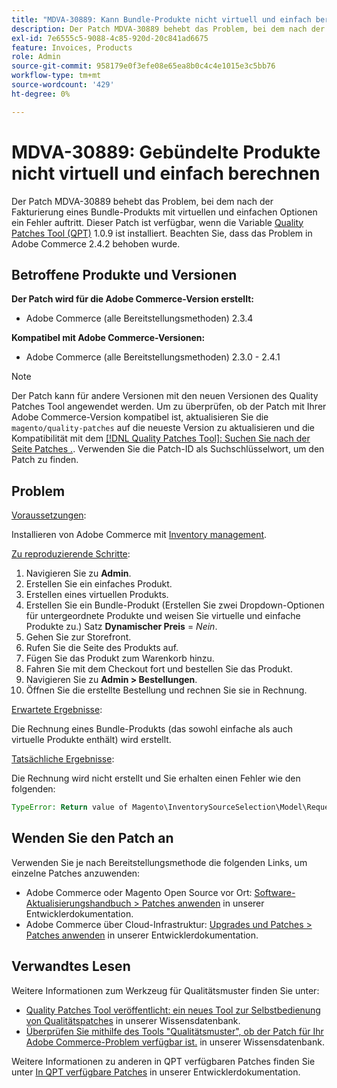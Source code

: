 ```yaml
---
title: "MDVA-30889: Kann Bundle-Produkte nicht virtuell und einfach berechnen"
description: Der Patch MDVA-30889 behebt das Problem, bei dem nach der Fakturierung eines Bundle-Produkts mit virtuellen und einfachen Optionen ein Fehler auftritt. Dieser Patch ist verfügbar, wenn das [Quality Patches Tool (QPT)](/help/announcements/adobe-commerce-announcements/magento-quality-patches-released-new-tool-to-self-serve-quality-patches.md) 1.0.9 installiert ist. Beachten Sie, dass das Problem in Adobe Commerce 2.4.2 behoben wurde.
exl-id: 7e6555c5-9088-4c85-920d-20c841ad6675
feature: Invoices, Products
role: Admin
source-git-commit: 958179e0f3efe08e65ea8b0c4c4e1015e3c5bb76
workflow-type: tm+mt
source-wordcount: '429'
ht-degree: 0%

---
```


# MDVA-30889: Gebündelte Produkte nicht virtuell und einfach berechnen

Der Patch MDVA-30889 behebt das Problem, bei dem nach der Fakturierung eines Bundle-Produkts mit virtuellen und einfachen Optionen ein Fehler auftritt. Dieser Patch ist verfügbar, wenn die Variable [Quality Patches Tool (QPT)](/help/announcements/adobe-commerce-announcements/magento-quality-patches-released-new-tool-to-self-serve-quality-patches.md) 1.0.9 ist installiert. Beachten Sie, dass das Problem in Adobe Commerce 2.4.2 behoben wurde.

## Betroffene Produkte und Versionen

**Der Patch wird für die Adobe Commerce-Version erstellt:**

* Adobe Commerce (alle Bereitstellungsmethoden) 2.3.4

**Kompatibel mit Adobe Commerce-Versionen:**

* Adobe Commerce (alle Bereitstellungsmethoden) 2.3.0 - 2.4.1

>[!NOTE]
>
>Der Patch kann für andere Versionen mit den neuen Versionen des Quality Patches Tool angewendet werden. Um zu überprüfen, ob der Patch mit Ihrer Adobe Commerce-Version kompatibel ist, aktualisieren Sie die `magento/quality-patches` auf die neueste Version zu aktualisieren und die Kompatibilität mit dem [[!DNL Quality Patches Tool]: Suchen Sie nach der Seite Patches .](https://devdocs.magento.com/quality-patches/tool.html#patch-grid). Verwenden Sie die Patch-ID als Suchschlüsselwort, um den Patch zu finden.

## Problem

<u>Voraussetzungen</u>:

Installieren von Adobe Commerce mit [Inventory management](https://devdocs.magento.com/guides/v2.4/inventory/).

<u>Zu reproduzierende Schritte</u>:

1. Navigieren Sie zu **Admin**.
1. Erstellen Sie ein einfaches Produkt.
1. Erstellen eines virtuellen Produkts.
1. Erstellen Sie ein Bundle-Produkt (Erstellen Sie zwei Dropdown-Optionen für untergeordnete Produkte und weisen Sie virtuelle und einfache Produkte zu.) Satz **Dynamischer Preis** = *Nein*.
1. Gehen Sie zur Storefront.
1. Rufen Sie die Seite des Produkts auf.
1. Fügen Sie das Produkt zum Warenkorb hinzu.
1. Fahren Sie mit dem Checkout fort und bestellen Sie das Produkt.
1. Navigieren Sie zu **Admin > Bestellungen**.
1. Öffnen Sie die erstellte Bestellung und rechnen Sie sie in Rechnung.

<u>Erwartete Ergebnisse</u>:

Die Rechnung eines Bundle-Produkts (das sowohl einfache als auch virtuelle Produkte enthält) wird erstellt.

<u>Tatsächliche Ergebnisse</u>:

Die Rechnung wird nicht erstellt und Sie erhalten einen Fehler wie den folgenden:

```php
TypeError: Return value of Magento\InventorySourceSelection\Model\Request\InventoryRequest::getItems() must be of the type array, null returned in vendor/magento/module-inventory-source-selection/Model/Request/InventoryRequest.php:102
```

## Wenden Sie den Patch an

Verwenden Sie je nach Bereitstellungsmethode die folgenden Links, um einzelne Patches anzuwenden:

* Adobe Commerce oder Magento Open Source vor Ort: [Software-Aktualisierungshandbuch > Patches anwenden](https://devdocs.magento.com/guides/v2.4/comp-mgr/patching/mqp.html) in unserer Entwicklerdokumentation.
* Adobe Commerce über Cloud-Infrastruktur: [Upgrades und Patches > Patches anwenden](https://devdocs.magento.com/cloud/project/project-patch.html) in unserer Entwicklerdokumentation.

## Verwandtes Lesen

Weitere Informationen zum Werkzeug für Qualitätsmuster finden Sie unter:

* [Quality Patches Tool veröffentlicht: ein neues Tool zur Selbstbedienung von Qualitätspatches](/help/announcements/adobe-commerce-announcements/magento-quality-patches-released-new-tool-to-self-serve-quality-patches.md) in unserer Wissensdatenbank.
* [Überprüfen Sie mithilfe des Tools &quot;Qualitätsmuster&quot;, ob der Patch für Ihr Adobe Commerce-Problem verfügbar ist.](/help/support-tools/patches-available-in-qpt-tool/check-patch-for-magento-issue-with-magento-quality-patches.md) in unserer Wissensdatenbank.

Weitere Informationen zu anderen in QPT verfügbaren Patches finden Sie unter [In QPT verfügbare Patches](https://devdocs.magento.com/quality-patches/tool.html#patch-grid) in unserer Entwicklerdokumentation.
